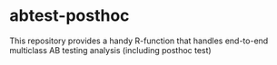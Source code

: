 # abtest-posthoc
This repository provides a handy R-function that handles end-to-end multiclass AB testing analysis (including posthoc test)
